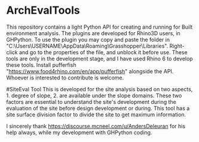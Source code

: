 # ArchEvalTools
This repository contains a light Python API for creating and running for Built environment analysis. The plugins are developed for Rhino3D users, in GHPython. To use the plugin you may copy and paste the folder in "C:\Users\USERNAME\AppData\Roaming\Grasshopper\Libraries".
Right-click and go to the properties of the file, and unblock it before use.
These tools are only in the development stage, and I have used Rhino 6 to develop these tools.
Install pufferfish "https://www.food4rhino.com/en/app/pufferfish" alongside the API.
Whoever is interested to contribute is welcome.

#SiteEval Tool
This is developed for the site analysis based on two aspects, 1. degree of slope, 2. are available under the slope domains. These two factors are essential to understand the site's development during the evaluation of the site before design development or during. This tool has a site surface division factor to divide the site to get maximum information.

I sincerely thank https://discourse.mcneel.com/u/AndersDeleuran for his help always, while my development with GHPython coding.
